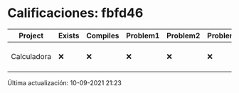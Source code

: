 # Calificaciones: fbfd46
|Project|Exists|Compiles|Problem1|Problem2|Problem3|Extra|CommitHash|CommitDate|CheckDate|Comments|DueDate|Grade|
|-|-|-|-|-|-|-|-|-|-|-|-|-|
|Calculadora|❌|❌|❌|❌|❌|❌|NA|NA|10-09-2021 21:23:41|No se encontró el archivo en 2022-1-Comp-I/Calculadora/Calculadora.cpp|17-09-2021 21:00:00|5.0|

Última actualización: 10-09-2021 21:23